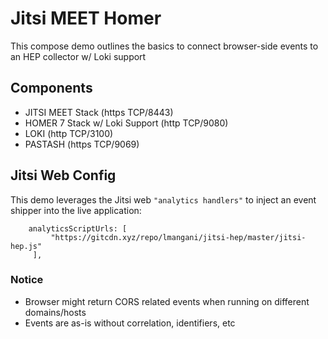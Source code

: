 # Jitsi MEET Homer
This compose demo outlines the basics to connect browser-side events to an HEP collector w/ Loki support

## Components
* JITSI MEET Stack (https TCP/8443)
* HOMER 7 Stack w/ Loki Support (http TCP/9080)
* LOKI (http TCP/3100)
* PASTASH (https TCP/9069)

## Jitsi Web Config
This demo leverages the Jitsi web `"analytics handlers"` to inject an event shipper into the live application:
```
    analyticsScriptUrls: [
         "https://gitcdn.xyz/repo/lmangani/jitsi-hep/master/jitsi-hep.js"
     ],
```

### Notice
  * Browser might return CORS related events when running on different domains/hosts
  * Events are as-is without correlation, identifiers, etc
